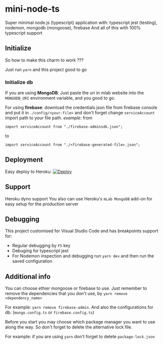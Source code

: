 # mini-node-ts
Super minimal node.js (typescript) application with: 
    typescript
    jest (testing), 
    nodemon, 
    mongodb (mongoose), 
    firebase
And all of this with 100% typescript support

## Initialize
So how to make this charm to work ???

Just run `yarn` and this project good to go

### Initialize db
If you are using **MongoDB**:
Just paste the uri in mlab website into the `MONGODB_URI` environment variable, and you good to go.

For using **firebase**: download the credentials json file from firebase console and put it in `./config/<your-file>` and don't forget change `serviceAccount` import path to your file path.
*example:* from 

`import serviceAccount from "./firebase-adminsdk.json";` 

to 

`import serviceAccount from "./<firebase-generated-file>.json";`

## Deployment
Easy deploy to Heroku:
[![Deploy](https://www.herokucdn.com/deploy/button.svg)](https://heroku.com/deploy)

## Support
Heroku dyno support
You also can use Heroku's `mLab MongoDB` add-on for easy setup for the production server 

## Debugging
This project customised for Visual Studio Code and has breakpoints support for:
* Regular debugging by `F5` key
* Debuging for typescript jest
* For Nodemon inspection and debugging run `yarn dev` and then run the saved configuration

## Additional info
You can choose ethier mongoose or firebase to use. 
Just remember to remove the dependencies that you don't use, by `yarn remove <dependency_name>`

For example: `yarn remove firebase-admin`.
And also the configurations for db. (`mongo.config.ts` or `firebase.config.ts`)

Before you start you may choose which package manager you want to use along the way. So don't forget to delete the alternative lock file.

For example:
    if you are using `yarn` don't forget to delete `package-lock.json`